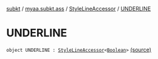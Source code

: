 [subkt](../../index.md) / [myaa.subkt.ass](../index.md) / [StyleLineAccessor](index.md) / [UNDERLINE](./-u-n-d-e-r-l-i-n-e.md)

# UNDERLINE

`object UNDERLINE : `[`StyleLineAccessor`](index.md)`<`[`Boolean`](https://kotlinlang.org/api/latest/jvm/stdlib/kotlin/-boolean/index.html)`>` [(source)](https://github.com/Myaamori/SubKt/blob/0.1.11/src/main/kotlin/myaa/subkt/ass/parser.kt#L508)